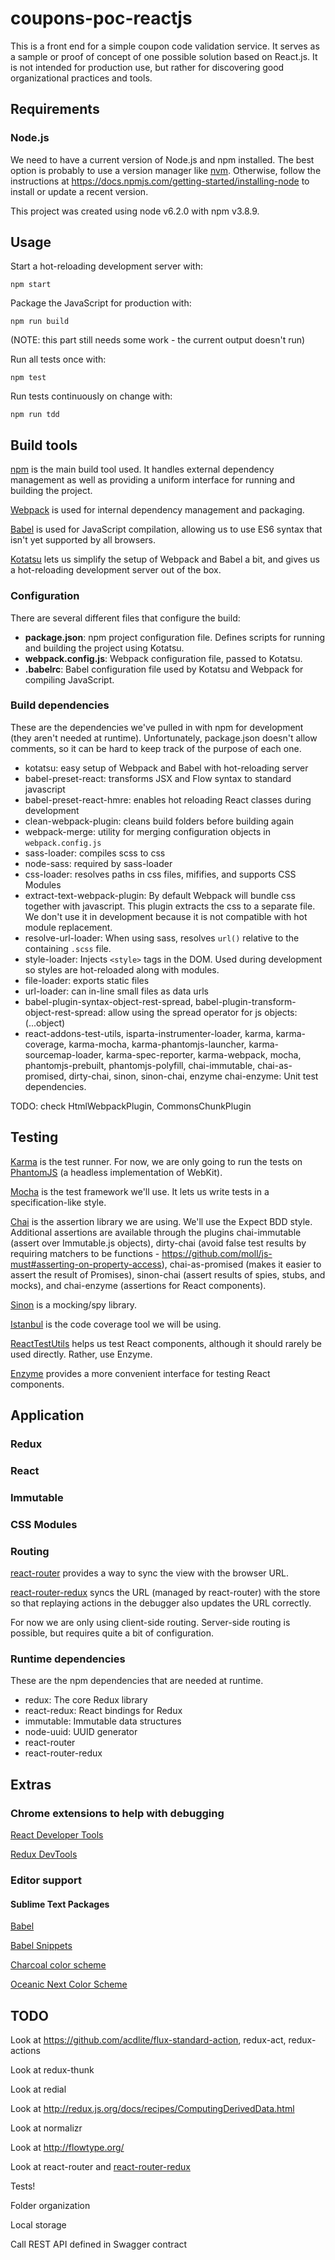 # coupons-poc-reactjs

This is a front end for a simple coupon code validation service. It serves as a sample or proof of concept of one possible solution based on React.js. It is not intended for production use, but rather for discovering good organizational practices and tools.


## Requirements

### Node.js

We need to have a current version of Node.js and npm installed. The best option is probably to use a version manager like [nvm](https://github.com/creationix/nvm). Otherwise, follow the instructions at https://docs.npmjs.com/getting-started/installing-node to install or update a recent version.

This project was created using node v6.2.0 with npm v3.8.9.

## Usage

Start a hot-reloading development server with:

    npm start

Package the JavaScript for production with:

    npm run build

(NOTE: this part still needs some work - the current output doesn't run)

Run all tests once with:

    npm test

Run tests continuously on change with:

    npm run tdd

## Build tools

[npm](https://www.npmjs.com/) is the main build tool used. It handles external dependency management as well as providing a uniform interface for running and building the project.

[Webpack](https://webpack.github.io/) is used for internal dependency management and packaging.

[Babel](https://babeljs.io/) is used for JavaScript compilation, allowing us to use ES6 syntax that isn't yet supported by all browsers.

[Kotatsu](https://github.com/Yomguithereal/kotatsu) lets us simplify the setup of Webpack and Babel a bit, and gives us a hot-reloading development server out of the box. 

### Configuration

There are several different files that configure the build:

* **package.json**: npm project configuration file. Defines scripts for running and building the project using Kotatsu. 
* **webpack.config.js**: Webpack configuration file, passed to Kotatsu.
* **.babelrc**: Babel configuration file used by Kotatsu and Webpack for compiling JavaScript.

### Build dependencies

These are the dependencies we've pulled in with npm for development (they aren't needed at runtime). Unfortunately, package.json doesn't allow comments, so it can be hard to keep track of the purpose of each one.

* kotatsu: easy setup of Webpack and Babel with hot-reloading server
* babel-preset-react: transforms JSX and Flow syntax to standard javascript
* babel-preset-react-hmre: enables hot reloading React classes during development
* clean-webpack-plugin: cleans build folders before building again
* webpack-merge: utility for merging configuration objects in `webpack.config.js`
* sass-loader: compiles scss to css
* node-sass: required by sass-loader
* css-loader: resolves paths in css files, mififies, and supports CSS Modules
* extract-text-webpack-plugin: By default Webpack will bundle css together with javascript. This plugin extracts the css to a separate file. We don't use it in development because it is not compatible with hot module replacement.
* resolve-url-loader: When using sass, resolves `url()` relative to the containing `.scss` file.
* style-loader: Injects `<style>` tags in the DOM. Used during development so styles are hot-reloaded along with modules.
* file-loader: exports static files
* url-loader: can in-line small files as data urls
* babel-plugin-syntax-object-rest-spread, babel-plugin-transform-object-rest-spread: allow using the spread operator for js objects: (...object)
* react-addons-test-utils, isparta-instrumenter-loader, karma, karma-coverage, karma-mocha, karma-phantomjs-launcher, karma-sourcemap-loader, karma-spec-reporter, karma-webpack, mocha, phantomjs-prebuilt, phantomjs-polyfill, chai-immutable, chai-as-promised, dirty-chai, sinon, sinon-chai, enzyme chai-enzyme: Unit test dependencies.

TODO: check HtmlWebpackPlugin, CommonsChunkPlugin

## Testing

[Karma](https://karma-runner.github.io) is the test runner. For now, we are only going to run the tests on [PhantomJS](http://phantomjs.org/) (a headless implementation of WebKit).

[Mocha](http://mochajs.org/) is the test framework we'll use. It lets us write tests in a specification-like style.

[Chai](http://chaijs.com) is the assertion library we are using. We'll use the Expect BDD style. Additional assertions are available through the plugins chai-immutable (assert over Immutable.js objects), dirty-chai (avoid false test results by requiring matchers to be functions - https://github.com/moll/js-must#asserting-on-property-access), chai-as-promised (makes it easier to assert the result of Promises), sinon-chai (assert results of spies, stubs, and mocks), and chai-enzyme (assertions for React components).

[Sinon](http://sinonjs.org/) is a mocking/spy library.

[Istanbul](https://gotwarlost.github.io/istanbul/) is the code coverage tool we will be using.

[ReactTestUtils](http://facebook.github.io/react/docs/test-utils.html) helps us test React components, although it should rarely be used directly. Rather, use Enzyme.

[Enzyme](http://airbnb.io/enzyme/) provides a more convenient interface for testing React components.

## Application

### Redux

### React

### Immutable

### CSS Modules

### Routing

[react-router](https://github.com/reactjs/react-router) provides a way to sync the view with the browser URL.

[react-router-redux](https://github.com/reactjs/react-router-redux) syncs the URL (managed by react-router) with the store so that replaying actions in the debugger also updates the URL correctly.

For now we are only using client-side routing. Server-side routing is possible, but requires quite a bit of configuration.

### Runtime dependencies

These are the npm dependencies that are needed at runtime.

* redux: The core Redux library
* react-redux: React bindings for Redux
* immutable: Immutable data structures
* node-uuid: UUID generator
* react-router
* react-router-redux


## Extras

### Chrome extensions to help with debugging

[React Developer Tools](https://chrome.google.com/webstore/detail/react-developer-tools/fmkadmapgofadopljbjfkapdkoienihi)

[Redux DevTools](https://chrome.google.com/webstore/detail/redux-devtools/lmhkpmbekcpmknklioeibfkpmmfibljd)

### Editor support

#### Sublime Text Packages

[Babel](https://packagecontrol.io/packages/Babel)

[Babel Snippets](https://packagecontrol.io/packages/Babel%20Snippets)

[Charcoal color scheme](https://packagecontrol.io/packages/Charcoal)

[Oceanic Next Color Scheme](https://packagecontrol.io/packages/Oceanic%20Next%20Color%20Scheme)

## TODO

Look at https://github.com/acdlite/flux-standard-action, redux-act, redux-actions

Look at redux-thunk

Look at redial

Look at http://redux.js.org/docs/recipes/ComputingDerivedData.html

Look at normalizr

Look at http://flowtype.org/

Look at react-router and [react-router-redux](https://github.com/reactjs/react-router-redux)

Tests!

Folder organization

Local storage

Call REST API defined in Swagger contract